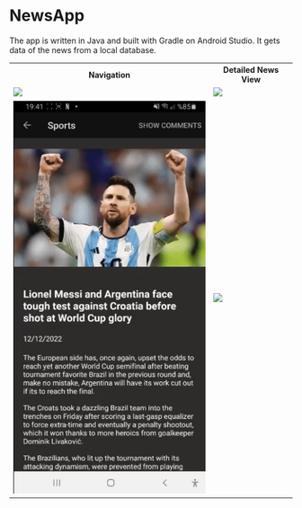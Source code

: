 # NewsApp
The app is written in Java and built with Gradle on Android Studio. It gets data of the news from a local database.







<table style="width:100%">
  <tr>
    <th>Navigation</th>
    <th>Detailed News View</th>
  </tr>
  <tr>
    <td><img src="media/nav.gif"/></td>
    <td><img src="media/details.gif"/></td>
  </tr>
  <tr>
   <td><img src="media/comment.gif"/></td>
    <td><img src="media/post.gif"/></td>
  </tr>
</table>
